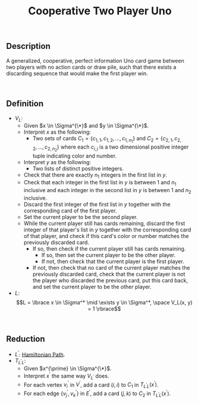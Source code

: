 # $$\text{Cooperative Two Player Uno}$$

<br>

## Description

A generalized, cooperative, perfect information Uno card game between two players with no action cards or draw pile, such that there exists a discarding sequence that would make the first player win.

<br>

## Definition

- $V_L$:
  - Given $x \in \Sigma^{\*}$ and $y \in \Sigma^{\*}$.
  - Interpret $x$ as the following:
    - Two sets of cards $C_1 = \lbrace c_{1,1}, c_{1,2}, ..., c_{1,n_1} \rbrace$ and $C_2 = \lbrace c_{2,1}, c_{2,2}, ..., c_{2,n_2} \rbrace$ where each $c_{i,j}$ is a two dimensional positive integer tuple indicating color and number.
  - Interpret $y$ as the following:
    - Two lists of distinct positive integers.
  - Check that there are exactly $n_1$ integers in the first list in $y$.
  - Check that each integer in the first list in $y$ is between $1$ and $n_1$ inclusive and each integer in the second list in $y$ is between $1$ and $n_2$ inclusive.
  - Discard the first integer of the first list in $y$ together with the corresponding card of the first player.
  - Set the current player to be the second player.
  - While the current player still has cards remaining, discard the first integer of that player's list in $y$ together with the corresponding card of that player, and check if this card's color or number matches the previously discarded card.
    - If so, then check if the current player still has cards remaining.
      - If so, then set the current player to be the other player.
      - If not, then check that the current player is the first player.
    - If not, then check that no card of the current player matches the previously discarded card, check that the current player is not the player who discarded the previous card, put this card back, and set the current player to be the other player.
- $L$: $$L = \lbrace x \in \Sigma^* \mid \exists y \in \Sigma^*, \space V_L(x, y) = 1 \rbrace$$

<br>

## Reduction

- $L^{\prime}$: [Hamiltonian Path](Hamiltonian-Path.md).
- $T_{L^{\prime}L}$:
  - Given $x^{\prime} \in \Sigma^{\*}$.
  - Interpret $x^{\prime}$ the same way $V_{L^{\prime}}$ does.
  - For each vertex $v_i^{\prime}$ in $V^{\prime}$, add a card $(i, i)$ to $C_1$ in $T_{L^{\prime}L}(x^{\prime})$.
  - For each edge $\lbrace v_j^{\prime}, v_k^{\prime} \rbrace$ in $E^{\prime}$, add a card $(j, k)$ to $C_2$ in $T_{L^{\prime}L}(x^{\prime})$.
